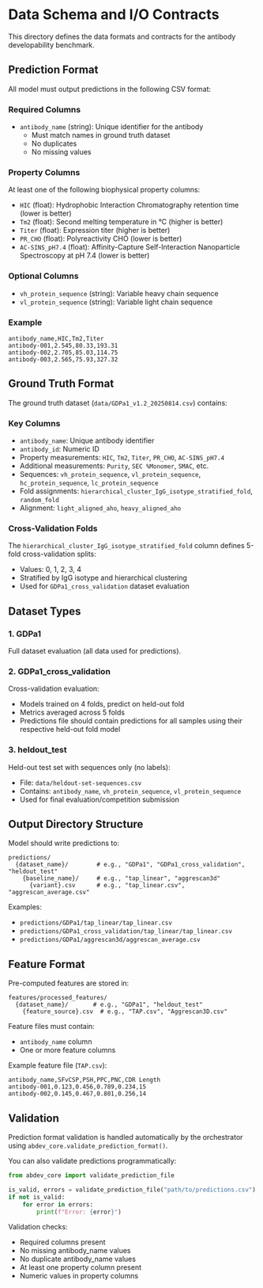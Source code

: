 # Data Schema and I/O Contracts

This directory defines the data formats and contracts for the antibody developability benchmark.

## Prediction Format

All model must output predictions in the following CSV format:

### Required Columns
- `antibody_name` (string): Unique identifier for the antibody
  - Must match names in ground truth dataset
  - No duplicates
  - No missing values

### Property Columns
At least one of the following biophysical property columns:
- `HIC` (float): Hydrophobic Interaction Chromatography retention time (lower is better)
- `Tm2` (float): Second melting temperature in °C (higher is better)
- `Titer` (float): Expression titer (higher is better)
- `PR_CHO` (float): Polyreactivity CHO (lower is better)
- `AC-SINS_pH7.4` (float): Affinity-Capture Self-Interaction Nanoparticle Spectroscopy at pH 7.4 (lower is better)

### Optional Columns
- `vh_protein_sequence` (string): Variable heavy chain sequence
- `vl_protein_sequence` (string): Variable light chain sequence

### Example

```csv
antibody_name,HIC,Tm2,Titer
antibody-001,2.545,80.33,193.31
antibody-002,2.705,85.03,114.75
antibody-003,2.565,75.93,327.32
```

## Ground Truth Format

The ground truth dataset (`data/GDPa1_v1.2_20250814.csv`) contains:

### Key Columns
- `antibody_name`: Unique antibody identifier
- `antibody_id`: Numeric ID
- Property measurements: `HIC`, `Tm2`, `Titer`, `PR_CHO`, `AC-SINS_pH7.4`
- Additional measurements: `Purity`, `SEC %Monomer`, `SMAC`, etc.
- Sequences: `vh_protein_sequence`, `vl_protein_sequence`, `hc_protein_sequence`, `lc_protein_sequence`
- Fold assignments: `hierarchical_cluster_IgG_isotype_stratified_fold`, `random_fold`
- Alignment: `light_aligned_aho`, `heavy_aligned_aho`

### Cross-Validation Folds

The `hierarchical_cluster_IgG_isotype_stratified_fold` column defines 5-fold cross-validation splits:
- Values: 0, 1, 2, 3, 4
- Stratified by IgG isotype and hierarchical clustering
- Used for `GDPa1_cross_validation` dataset evaluation

## Dataset Types

### 1. GDPa1
Full dataset evaluation (all data used for predictions).

### 2. GDPa1_cross_validation
Cross-validation evaluation:
- Models trained on 4 folds, predict on held-out fold
- Metrics averaged across 5 folds
- Predictions file should contain predictions for all samples using their respective held-out fold model

### 3. heldout_test
Held-out test set with sequences only (no labels):
- File: `data/heldout-set-sequences.csv`
- Contains: `antibody_name`, `vh_protein_sequence`, `vl_protein_sequence`
- Used for final evaluation/competition submission

## Output Directory Structure

Model should write predictions to:
```
predictions/
  {dataset_name}/        # e.g., "GDPa1", "GDPa1_cross_validation", "heldout_test"
    {baseline_name}/     # e.g., "tap_linear", "aggrescan3d"
      {variant}.csv      # e.g., "tap_linear.csv", "aggrescan_average.csv"
```

Examples:
- `predictions/GDPa1/tap_linear/tap_linear.csv`
- `predictions/GDPa1_cross_validation/tap_linear/tap_linear.csv`
- `predictions/GDPa1/aggrescan3d/aggrescan_average.csv`

## Feature Format

Pre-computed features are stored in:
```
features/processed_features/
  {dataset_name}/       # e.g., "GDPa1", "heldout_test"
    {feature_source}.csv  # e.g., "TAP.csv", "Aggrescan3D.csv"
```

Feature files must contain:
- `antibody_name` column
- One or more feature columns

Example feature file (`TAP.csv`):
```csv
antibody_name,SFvCSP,PSH,PPC,PNC,CDR Length
antibody-001,0.123,0.456,0.789,0.234,15
antibody-002,0.145,0.467,0.801,0.256,14
```

## Validation

Prediction format validation is handled automatically by the orchestrator using `abdev_core.validate_prediction_format()`.

You can also validate predictions programmatically:
```python
from abdev_core import validate_prediction_file

is_valid, errors = validate_prediction_file("path/to/predictions.csv")
if not is_valid:
    for error in errors:
        print(f"Error: {error}")
```

Validation checks:
- Required columns present
- No missing antibody_name values
- No duplicate antibody_name values
- At least one property column present
- Numeric values in property columns

